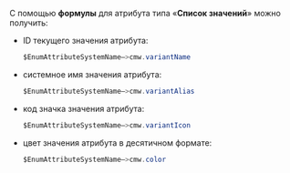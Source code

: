 С помощью **формулы** для атрибута типа «**Список значений**» можно получить:

- ID текущего значения атрибута:

    ``` cs
    $EnumAttributeSystemName—>cmw.variantName
    ```

- системное имя значения атрибута:

    ``` cs
    $EnumAttributeSystemName—>cmw.variantAlias
    ```

- код значка значения атрибута:

    ``` cs
    $EnumAttributeSystemName—>cmw.variantIcon
    ```

- цвет значения атрибута в десятичном формате:

    ``` cs
    $EnumAttributeSystemName—>cmw.color
    ```
